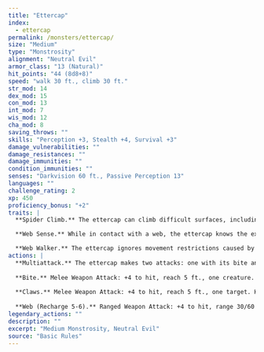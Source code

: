 ```yaml
---
title: "Ettercap"
index:
  - ettercap
permalink: /monsters/ettercap/
size: "Medium"
type: "Monstrosity"
alignment: "Neutral Evil"
armor_class: "13 (Natural)"
hit_points: "44 (8d8+8)"
speed: "walk 30 ft., climb 30 ft."
str_mod: 14
dex_mod: 15
con_mod: 13
int_mod: 7
wis_mod: 12
cha_mod: 8
saving_throws: ""
skills: "Perception +3, Stealth +4, Survival +3"
damage_vulnerabilities: ""
damage_resistances: ""
damage_immunities: ""
condition_immunities: ""
senses: "Darkvision 60 ft., Passive Perception 13"
languages: ""
challenge_rating: 2
xp: 450
proficiency_bonus: "+2"
traits: |
  **Spider Climb.** The ettercap can climb difficult surfaces, including upside down on ceilings, without needing to make an ability check.

  **Web Sense.** While in contact with a web, the ettercap knows the exact location of any other creature in contact with the same web.

  **Web Walker.** The ettercap ignores movement restrictions caused by webbing.
actions: |
  **Multiattack.** The ettercap makes two attacks: one with its bite and one with its claws.
  
  **Bite.** Melee Weapon Attack: +4 to hit, reach 5 ft., one creature. Hit: 6 (1d8 + 2) piercing damage plus 4 (1d8) poison damage. The target must succeed on a DC 11 Constitution saving throw or be poisoned for 1 minute. The creature can repeat the saving throw at the end of each of its turns, ending the effect on itself on a success.
  
  **Claws.** Melee Weapon Attack: +4 to hit, reach 5 ft., one target. Hit: 7 (2d4 + 2) slashing damage.
  
  **Web (Recharge 5-6).** Ranged Weapon Attack: +4 to hit, range 30/60 ft., one Large or smaller creature. Hit: The creature is restrained by webbing. As an action, the restrained creature can make a DC 11 Strength check, escaping from the webbing on a success. The effect ends if the webbing is destroyed. The webbing has AC 10, 5 hit points, is vulnerable to fire damage and immune to bludgeoning damage.  
legendary_actions: ""
description: ""
excerpt: "Medium Monstrosity, Neutral Evil"
source: "Basic Rules"
---
```

